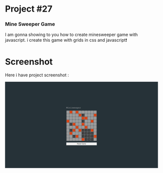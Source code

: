 # Project #27

### Mine Sweeper Game
I am gonna showing to you how to create minesweeper game with javascript. i create this game with grids in css and javascript❗️

# Screenshot
Here i have project screenshot :

![screenshot](result.png)
